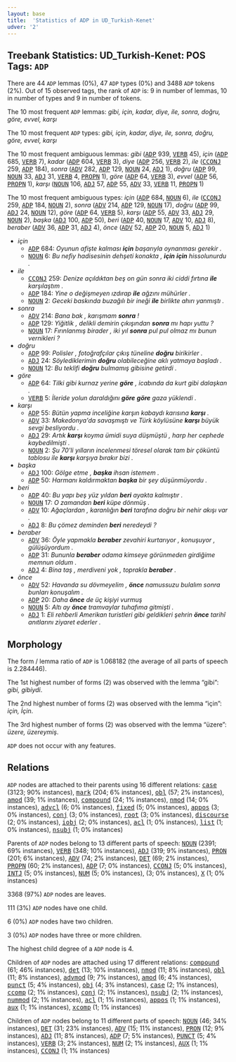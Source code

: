 ```yaml
---
layout: base
title:  'Statistics of ADP in UD_Turkish-Kenet'
udver: '2'
---
```


## Treebank Statistics: UD_Turkish-Kenet: POS Tags: `ADP`

There are 44 `ADP` lemmas (0%), 47 `ADP` types (0%) and 3488 `ADP` tokens (2%).
Out of 15 observed tags, the rank of `ADP` is: 9 in number of lemmas, 10 in number of types and 9 in number of tokens.

The 10 most frequent `ADP` lemmas: <em>gibi, için, kadar, diye, ile, sonra, doğru, göre, evvel, karşı</em>

The 10 most frequent `ADP` types:  <em>gibi, için, kadar, diye, ile, sonra, doğru, göre, evvel, karşı</em>

The 10 most frequent ambiguous lemmas: <em>gibi</em> (<tt><a href="tr_kenet-pos-ADP.html">ADP</a></tt> 939, <tt><a href="tr_kenet-pos-VERB.html">VERB</a></tt> 45), <em>için</em> (<tt><a href="tr_kenet-pos-ADP.html">ADP</a></tt> 685, <tt><a href="tr_kenet-pos-VERB.html">VERB</a></tt> 7), <em>kadar</em> (<tt><a href="tr_kenet-pos-ADP.html">ADP</a></tt> 604, <tt><a href="tr_kenet-pos-VERB.html">VERB</a></tt> 3), <em>diye</em> (<tt><a href="tr_kenet-pos-ADP.html">ADP</a></tt> 256, <tt><a href="tr_kenet-pos-VERB.html">VERB</a></tt> 2), <em>ile</em> (<tt><a href="tr_kenet-pos-CCONJ.html">CCONJ</a></tt> 259, <tt><a href="tr_kenet-pos-ADP.html">ADP</a></tt> 184), <em>sonra</em> (<tt><a href="tr_kenet-pos-ADV.html">ADV</a></tt> 282, <tt><a href="tr_kenet-pos-ADP.html">ADP</a></tt> 129, <tt><a href="tr_kenet-pos-NOUN.html">NOUN</a></tt> 24, <tt><a href="tr_kenet-pos-ADJ.html">ADJ</a></tt> 1), <em>doğru</em> (<tt><a href="tr_kenet-pos-ADP.html">ADP</a></tt> 99, <tt><a href="tr_kenet-pos-NOUN.html">NOUN</a></tt> 33, <tt><a href="tr_kenet-pos-ADJ.html">ADJ</a></tt> 31, <tt><a href="tr_kenet-pos-VERB.html">VERB</a></tt> 4, <tt><a href="tr_kenet-pos-PROPN.html">PROPN</a></tt> 1), <em>göre</em> (<tt><a href="tr_kenet-pos-ADP.html">ADP</a></tt> 64, <tt><a href="tr_kenet-pos-VERB.html">VERB</a></tt> 3), <em>evvel</em> (<tt><a href="tr_kenet-pos-ADP.html">ADP</a></tt> 56, <tt><a href="tr_kenet-pos-PROPN.html">PROPN</a></tt> 1), <em>karşı</em> (<tt><a href="tr_kenet-pos-NOUN.html">NOUN</a></tt> 106, <tt><a href="tr_kenet-pos-ADJ.html">ADJ</a></tt> 57, <tt><a href="tr_kenet-pos-ADP.html">ADP</a></tt> 55, <tt><a href="tr_kenet-pos-ADV.html">ADV</a></tt> 33, <tt><a href="tr_kenet-pos-VERB.html">VERB</a></tt> 11, <tt><a href="tr_kenet-pos-PROPN.html">PROPN</a></tt> 1)

The 10 most frequent ambiguous types:  <em>için</em> (<tt><a href="tr_kenet-pos-ADP.html">ADP</a></tt> 684, <tt><a href="tr_kenet-pos-NOUN.html">NOUN</a></tt> 6), <em>ile</em> (<tt><a href="tr_kenet-pos-CCONJ.html">CCONJ</a></tt> 259, <tt><a href="tr_kenet-pos-ADP.html">ADP</a></tt> 184, <tt><a href="tr_kenet-pos-NOUN.html">NOUN</a></tt> 2), <em>sonra</em> (<tt><a href="tr_kenet-pos-ADV.html">ADV</a></tt> 214, <tt><a href="tr_kenet-pos-ADP.html">ADP</a></tt> 129, <tt><a href="tr_kenet-pos-NOUN.html">NOUN</a></tt> 17), <em>doğru</em> (<tt><a href="tr_kenet-pos-ADP.html">ADP</a></tt> 99, <tt><a href="tr_kenet-pos-ADJ.html">ADJ</a></tt> 24, <tt><a href="tr_kenet-pos-NOUN.html">NOUN</a></tt> 12), <em>göre</em> (<tt><a href="tr_kenet-pos-ADP.html">ADP</a></tt> 64, <tt><a href="tr_kenet-pos-VERB.html">VERB</a></tt> 5), <em>karşı</em> (<tt><a href="tr_kenet-pos-ADP.html">ADP</a></tt> 55, <tt><a href="tr_kenet-pos-ADV.html">ADV</a></tt> 33, <tt><a href="tr_kenet-pos-ADJ.html">ADJ</a></tt> 29, <tt><a href="tr_kenet-pos-NOUN.html">NOUN</a></tt> 2), <em>başka</em> (<tt><a href="tr_kenet-pos-ADJ.html">ADJ</a></tt> 100, <tt><a href="tr_kenet-pos-ADP.html">ADP</a></tt> 50), <em>beri</em> (<tt><a href="tr_kenet-pos-ADP.html">ADP</a></tt> 40, <tt><a href="tr_kenet-pos-NOUN.html">NOUN</a></tt> 17, <tt><a href="tr_kenet-pos-ADV.html">ADV</a></tt> 10, <tt><a href="tr_kenet-pos-ADJ.html">ADJ</a></tt> 8), <em>beraber</em> (<tt><a href="tr_kenet-pos-ADV.html">ADV</a></tt> 36, <tt><a href="tr_kenet-pos-ADP.html">ADP</a></tt> 31, <tt><a href="tr_kenet-pos-ADJ.html">ADJ</a></tt> 4), <em>önce</em> (<tt><a href="tr_kenet-pos-ADV.html">ADV</a></tt> 52, <tt><a href="tr_kenet-pos-ADP.html">ADP</a></tt> 20, <tt><a href="tr_kenet-pos-NOUN.html">NOUN</a></tt> 5, <tt><a href="tr_kenet-pos-ADJ.html">ADJ</a></tt> 1)


* <em>için</em>
  * <tt><a href="tr_kenet-pos-ADP.html">ADP</a></tt> 684: <em>Oyunun afişte kalması <b>için</b> başarıyla oynanması gerekir .</em>
  * <tt><a href="tr_kenet-pos-NOUN.html">NOUN</a></tt> 6: <em>Bu nefiy hadisesinin dehşeti konakta , <b>için</b> <b>için</b> hissolunurdu .</em>
* <em>ile</em>
  * <tt><a href="tr_kenet-pos-CCONJ.html">CCONJ</a></tt> 259: <em>Denize açıldıktan beş on gün sonra iki ciddi fırtına <b>ile</b> karşılaştım .</em>
  * <tt><a href="tr_kenet-pos-ADP.html">ADP</a></tt> 184: <em>Yine o değişmeyen ızdırap <b>ile</b> ağzını mühürler .</em>
  * <tt><a href="tr_kenet-pos-NOUN.html">NOUN</a></tt> 2: <em>Geceki baskında buzağılı bir ineği <b>ile</b> birlikte ahırı yanmıştı .</em>
* <em>sonra</em>
  * <tt><a href="tr_kenet-pos-ADV.html">ADV</a></tt> 214: <em>Bana bak , karışmam <b>sonra</b> !</em>
  * <tt><a href="tr_kenet-pos-ADP.html">ADP</a></tt> 129: <em>Yiğitlik , delikli demirin çıkışından <b>sonra</b> mı hapı yuttu ?</em>
  * <tt><a href="tr_kenet-pos-NOUN.html">NOUN</a></tt> 17: <em>Fırınlanmış birader , iki yıl <b>sonra</b> pul pul olmaz mı bunun vernikleri ?</em>
* <em>doğru</em>
  * <tt><a href="tr_kenet-pos-ADP.html">ADP</a></tt> 99: <em>Polisler , fotoğrafçılar çıkış tüneline <b>doğru</b> birikirler .</em>
  * <tt><a href="tr_kenet-pos-ADJ.html">ADJ</a></tt> 24: <em>Söylediklerimin <b>doğru</b> olabileceğine aklı yatmaya başladı .</em>
  * <tt><a href="tr_kenet-pos-NOUN.html">NOUN</a></tt> 12: <em>Bu teklifi <b>doğru</b> bulmamış gibisine getirdi .</em>
* <em>göre</em>
  * <tt><a href="tr_kenet-pos-ADP.html">ADP</a></tt> 64: <em>Tilki gibi kurnaz yerine <b>göre</b> , icabında da kurt gibi dalaşkan .</em>
  * <tt><a href="tr_kenet-pos-VERB.html">VERB</a></tt> 5: <em>İleride yolun daraldığını <b>göre</b> <b>göre</b> gaza yüklendi .</em>
* <em>karşı</em>
  * <tt><a href="tr_kenet-pos-ADP.html">ADP</a></tt> 55: <em>Bütün yapma inceliğine karşın kabaydı karısına <b>karşı</b> .</em>
  * <tt><a href="tr_kenet-pos-ADV.html">ADV</a></tt> 33: <em>Makedonya'da savaşmıştı ve Türk köylüsüne <b>karşı</b> büyük sevgi besliyordu .</em>
  * <tt><a href="tr_kenet-pos-ADJ.html">ADJ</a></tt> 29: <em>Artık <b>karşı</b> koyma ümidi suya düşmüştü , harp her cephede kaybedilmişti .</em>
  * <tt><a href="tr_kenet-pos-NOUN.html">NOUN</a></tt> 2: <em>Şu 70'li yılların incelenmesi töresel olarak tam bir çöküntü tablosu ile <b>karşı</b> karşıya bırakır bizi .</em>
* <em>başka</em>
  * <tt><a href="tr_kenet-pos-ADJ.html">ADJ</a></tt> 100: <em>Gölge etme , <b>başka</b> ihsan istemem .</em>
  * <tt><a href="tr_kenet-pos-ADP.html">ADP</a></tt> 50: <em>Harmanı kaldırmaktan <b>başka</b> bir şey düşünmüyordu .</em>
* <em>beri</em>
  * <tt><a href="tr_kenet-pos-ADP.html">ADP</a></tt> 40: <em>Bu yapı beş yüz yıldan <b>beri</b> ayakta kalmıştır .</em>
  * <tt><a href="tr_kenet-pos-NOUN.html">NOUN</a></tt> 17: <em>O zamandan <b>beri</b> küpe dönmüş .</em>
  * <tt><a href="tr_kenet-pos-ADV.html">ADV</a></tt> 10: <em>Ağaçlardan , karanlığın <b>beri</b> tarafına doğru bir nehir akışı var .</em>
  * <tt><a href="tr_kenet-pos-ADJ.html">ADJ</a></tt> 8: <em>Bu çömez deminden <b>beri</b> neredeydi ?</em>
* <em>beraber</em>
  * <tt><a href="tr_kenet-pos-ADV.html">ADV</a></tt> 36: <em>Öyle yapmakla <b>beraber</b> zevahiri kurtarıyor , konuşuyor , gülüşüyordum .</em>
  * <tt><a href="tr_kenet-pos-ADP.html">ADP</a></tt> 31: <em>Bununla <b>beraber</b> odama kimseye görünmeden girdiğime memnun oldum .</em>
  * <tt><a href="tr_kenet-pos-ADJ.html">ADJ</a></tt> 4: <em>Bina taş , merdiveni yok , toprakla <b>beraber</b> .</em>
* <em>önce</em>
  * <tt><a href="tr_kenet-pos-ADV.html">ADV</a></tt> 52: <em>Havanda su dövmeyelim , <b>önce</b> namussuzu bulalım sonra bunları konuşalım .</em>
  * <tt><a href="tr_kenet-pos-ADP.html">ADP</a></tt> 20: <em>Daha <b>önce</b> de üç kişiyi vurmuş</em>
  * <tt><a href="tr_kenet-pos-NOUN.html">NOUN</a></tt> 5: <em>Altı ay <b>önce</b> tramvaylar tuhafıma gitmişti .</em>
  * <tt><a href="tr_kenet-pos-ADJ.html">ADJ</a></tt> 1: <em>Eli rehberli Amerikan turistleri gibi geldikleri şehrin <b>önce</b> tarihî anıtlarını ziyaret ederler .</em>

## Morphology

The form / lemma ratio of `ADP` is 1.068182 (the average of all parts of speech is 2.284446).

The 1st highest number of forms (2) was observed with the lemma “gibi”: <em>gibi, gibiydi</em>.

The 2nd highest number of forms (2) was observed with the lemma “için”: <em>için, İçin</em>.

The 3rd highest number of forms (2) was observed with the lemma “üzere”: <em>üzere, üzereymiş</em>.

`ADP` does not occur with any features.


## Relations

`ADP` nodes are attached to their parents using 16 different relations: <tt><a href="tr_kenet-dep-case.html">case</a></tt> (3123; 90% instances), <tt><a href="tr_kenet-dep-mark.html">mark</a></tt> (204; 6% instances), <tt><a href="tr_kenet-dep-obl.html">obl</a></tt> (57; 2% instances), <tt><a href="tr_kenet-dep-amod.html">amod</a></tt> (39; 1% instances), <tt><a href="tr_kenet-dep-compound.html">compound</a></tt> (24; 1% instances), <tt><a href="tr_kenet-dep-nmod.html">nmod</a></tt> (14; 0% instances), <tt><a href="tr_kenet-dep-advcl.html">advcl</a></tt> (6; 0% instances), <tt><a href="tr_kenet-dep-fixed.html">fixed</a></tt> (5; 0% instances), <tt><a href="tr_kenet-dep-appos.html">appos</a></tt> (3; 0% instances), <tt><a href="tr_kenet-dep-conj.html">conj</a></tt> (3; 0% instances), <tt><a href="tr_kenet-dep-root.html">root</a></tt> (3; 0% instances), <tt><a href="tr_kenet-dep-discourse.html">discourse</a></tt> (2; 0% instances), <tt><a href="tr_kenet-dep-iobj.html">iobj</a></tt> (2; 0% instances), <tt><a href="tr_kenet-dep-acl.html">acl</a></tt> (1; 0% instances), <tt><a href="tr_kenet-dep-list.html">list</a></tt> (1; 0% instances), <tt><a href="tr_kenet-dep-nsubj.html">nsubj</a></tt> (1; 0% instances)

Parents of `ADP` nodes belong to 13 different parts of speech: <tt><a href="tr_kenet-pos-NOUN.html">NOUN</a></tt> (2391; 69% instances), <tt><a href="tr_kenet-pos-VERB.html">VERB</a></tt> (348; 10% instances), <tt><a href="tr_kenet-pos-ADJ.html">ADJ</a></tt> (319; 9% instances), <tt><a href="tr_kenet-pos-PRON.html">PRON</a></tt> (201; 6% instances), <tt><a href="tr_kenet-pos-ADV.html">ADV</a></tt> (74; 2% instances), <tt><a href="tr_kenet-pos-DET.html">DET</a></tt> (69; 2% instances), <tt><a href="tr_kenet-pos-PROPN.html">PROPN</a></tt> (60; 2% instances), <tt><a href="tr_kenet-pos-ADP.html">ADP</a></tt> (7; 0% instances), <tt><a href="tr_kenet-pos-CCONJ.html">CCONJ</a></tt> (5; 0% instances), <tt><a href="tr_kenet-pos-INTJ.html">INTJ</a></tt> (5; 0% instances), <tt><a href="tr_kenet-pos-NUM.html">NUM</a></tt> (5; 0% instances),  (3; 0% instances), <tt><a href="tr_kenet-pos-X.html">X</a></tt> (1; 0% instances)

3368 (97%) `ADP` nodes are leaves.

111 (3%) `ADP` nodes have one child.

6 (0%) `ADP` nodes have two children.

3 (0%) `ADP` nodes have three or more children.

The highest child degree of a `ADP` node is 4.

Children of `ADP` nodes are attached using 17 different relations: <tt><a href="tr_kenet-dep-compound.html">compound</a></tt> (61; 46% instances), <tt><a href="tr_kenet-dep-det.html">det</a></tt> (13; 10% instances), <tt><a href="tr_kenet-dep-nmod.html">nmod</a></tt> (11; 8% instances), <tt><a href="tr_kenet-dep-obl.html">obl</a></tt> (11; 8% instances), <tt><a href="tr_kenet-dep-advmod.html">advmod</a></tt> (9; 7% instances), <tt><a href="tr_kenet-dep-amod.html">amod</a></tt> (6; 4% instances), <tt><a href="tr_kenet-dep-punct.html">punct</a></tt> (5; 4% instances), <tt><a href="tr_kenet-dep-obj.html">obj</a></tt> (4; 3% instances), <tt><a href="tr_kenet-dep-case.html">case</a></tt> (2; 1% instances), <tt><a href="tr_kenet-dep-ccomp.html">ccomp</a></tt> (2; 1% instances), <tt><a href="tr_kenet-dep-conj.html">conj</a></tt> (2; 1% instances), <tt><a href="tr_kenet-dep-nsubj.html">nsubj</a></tt> (2; 1% instances), <tt><a href="tr_kenet-dep-nummod.html">nummod</a></tt> (2; 1% instances), <tt><a href="tr_kenet-dep-acl.html">acl</a></tt> (1; 1% instances), <tt><a href="tr_kenet-dep-appos.html">appos</a></tt> (1; 1% instances), <tt><a href="tr_kenet-dep-aux.html">aux</a></tt> (1; 1% instances), <tt><a href="tr_kenet-dep-xcomp.html">xcomp</a></tt> (1; 1% instances)

Children of `ADP` nodes belong to 11 different parts of speech: <tt><a href="tr_kenet-pos-NOUN.html">NOUN</a></tt> (46; 34% instances), <tt><a href="tr_kenet-pos-DET.html">DET</a></tt> (31; 23% instances), <tt><a href="tr_kenet-pos-ADV.html">ADV</a></tt> (15; 11% instances), <tt><a href="tr_kenet-pos-PRON.html">PRON</a></tt> (12; 9% instances), <tt><a href="tr_kenet-pos-ADJ.html">ADJ</a></tt> (11; 8% instances), <tt><a href="tr_kenet-pos-ADP.html">ADP</a></tt> (7; 5% instances), <tt><a href="tr_kenet-pos-PUNCT.html">PUNCT</a></tt> (5; 4% instances), <tt><a href="tr_kenet-pos-VERB.html">VERB</a></tt> (3; 2% instances), <tt><a href="tr_kenet-pos-NUM.html">NUM</a></tt> (2; 1% instances), <tt><a href="tr_kenet-pos-AUX.html">AUX</a></tt> (1; 1% instances), <tt><a href="tr_kenet-pos-CCONJ.html">CCONJ</a></tt> (1; 1% instances)

